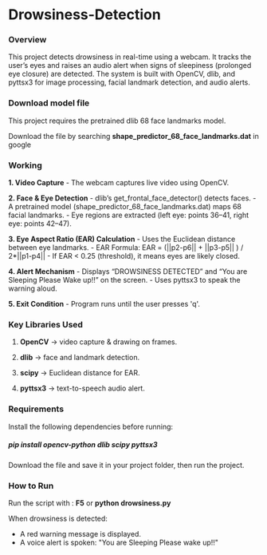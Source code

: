 # Drowsiness-Detection

### Overview

This project detects drowsiness in real-time using a webcam. It tracks the user’s eyes and raises an audio alert when signs of sleepiness (prolonged eye closure) are detected. The system is built with OpenCV, dlib, and pyttsx3 for image processing, facial landmark detection, and audio alerts.

### Download model file
This project requires the pretrained dlib 68 face landmarks model.

Download the file by searching **shape_predictor_68_face_landmarks.dat** in google

### Working

**1. Video Capture**
	- The webcam captures live video using OpenCV.

**2. Face & Eye Detection**
	- dlib’s get_frontal_face_detector() detects faces.
	- A pretrained model (shape_predictor_68_face_landmarks.dat) maps 68 facial landmarks.
	- Eye regions are extracted (left eye: points 36–41, right eye: points 42–47).

**3. Eye Aspect Ratio (EAR) Calculation**
	- Uses the Euclidean distance between eye landmarks.
	- EAR Formula:
		EAR = (||p2-p6|| + ||p3-p5|| ) / 2*||p1-p4||
	- If EAR < 0.25 (threshold), it means eyes are likely closed.

**4. Alert Mechanism**
	- Displays “DROWSINESS DETECTED” and “You are Sleeping Please Wake up!!” on the screen.
	- Uses pyttsx3 to speak the warning aloud.

**5. Exit Condition**
	- Program runs until the user presses 'q'.

### Key Libraries Used

1. **OpenCV** → video capture & drawing on frames.

2. **dlib** → face and landmark detection.

3. **scipy** → Euclidean distance for EAR.

4. **pyttsx3** → text-to-speech audio alert.

### Requirements

Install the following dependencies before running:
##### pip install opencv-python dlib scipy pyttsx3



Download the file and save it in your project folder, then run the project.

### How to Run
Run the script with :
**F5** or **python drowsiness.py**

When drowsiness is detected:
- A red warning message is displayed.
- A voice alert is spoken: "You are Sleeping Please wake up!!"
